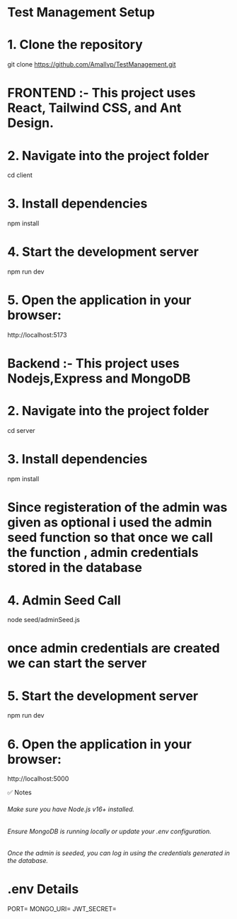 # Test Management Setup

# 1. Clone the repository

git clone https://github.com/Amallvp/TestManagement.git

# FRONTEND :-  This project uses React, Tailwind CSS, and Ant Design.

# 2. Navigate into the project folder

cd client

# 3. Install dependencies

npm install

# 4. Start the development server

npm run dev

# 5. Open the application in your browser:

http://localhost:5173



# Backend :-  This project uses Nodejs,Express and MongoDB

# 2. Navigate into the project folder

cd server

# 3. Install dependencies

npm install

# Since registeration of the admin was given as optional  i used the admin seed function so that once we call the function , admin credentials stored in the database


# 4. Admin Seed Call 

node seed/adminSeed.js

# once admin credentials are created we can start the server


# 5. Start the development server

npm run dev

# 6. Open the application in your browser:

http://localhost:5000


✅ Notes

######  Make sure you have Node.js v16+ installed.
###### Ensure MongoDB is running locally or update your .env configuration.
###### Once the admin is seeded, you can log in using the credentials generated in the database.



# .env Details 

PORT=
MONGO_URI=
JWT_SECRET=




